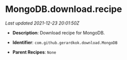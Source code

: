 # MongoDB.download.recipe

_Last updated 2021-12-23 20:01:50Z_

- **Description**: Download recipe for MongoDB.

- **Identifier**: `com.github.gerardkok.download.MongoDB`

- **Parent Recipes**: `None`
